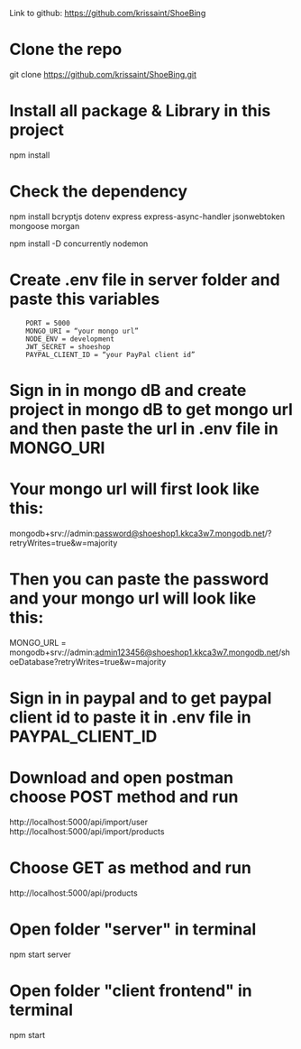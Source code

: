 Link to github: https://github.com/krissaint/ShoeBing
# Clone the repo
git clone https://github.com/krissaint/ShoeBing.git

# Install all package & Library in this project 
npm install
# Check the dependency
npm install bcryptjs dotenv express express-async-handler jsonwebtoken mongoose morgan

npm install -D concurrently nodemon

# Create .env file in server folder and paste this variables
        PORT = 5000
        MONGO_URI = “your mongo url”
        NODE_ENV = development
        JWT_SECRET = shoeshop
        PAYPAL_CLIENT_ID = “your PayPal client id”

# Sign in in mongo dB and create project in mongo dB to get mongo url and then paste the url in .env file in MONGO_URI 
# Your mongo url will first look like this: 
mongodb+srv://admin:password@shoeshop1.kkca3w7.mongodb.net/?retryWrites=true&w=majority
# Then you can paste the password and your mongo url will look like this:
MONGO_URL = mongodb+srv://admin:admin123456@shoeshop1.kkca3w7.mongodb.net/shoeDatabase?retryWrites=true&w=majority

# Sign in in paypal and to get paypal client id to paste it in .env file in PAYPAL_CLIENT_ID

# Download and open postman choose POST method and run 
http://localhost:5000/api/import/user 
http://localhost:5000/api/import/products 
# Choose GET as method and run 
http://localhost:5000/api/products 

# Open folder "server" in terminal
npm start server
# Open folder "client frontend" in terminal
npm start

